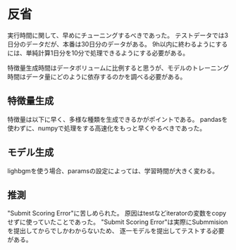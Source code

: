 # 反省

実行時間に関して、早めにチューニングするべきであった。
テストデータでは3日分のデータだが、本番は30日分のデータがある。
9h以内に終わるようにするには、単純計算1日分を10分で処理できるようにする必要がある。

特徴量生成時間はデータボリュームに比例すると思うが、モデルのトレーニング時間はデータ量にどのように依存するのかを調べる必要がある。

## 特徴量生成

特徴量は以下に早く、多様な種類を生成できるかがポイントである。
pandasを使わずに、numpyで処理をする高速化をもっと早くやるべきであった。

## モデル生成

lighbgmを使う場合、paramsの設定によっては、学習時間が大きく変わる。

## 推測

"Submit Scoring Error"に苦しめられた。
原因はtestなどiteratorの変数をcopyせずに使っていたことであった。
"Submit Scoring Error"は実際にSubmmisionを提出してからでしかわからないため、
逐一モデルを提出してテストする必要がある。